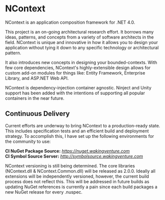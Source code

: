 NContext
========

NContext is an application composition framework for .NET 4.0.

This project is an on-going architectural research effort. It borrows many
ideas, patterns, and concepts from a variety of software architects in the
field. NContext is unique and innovative in how it allows you to design your
application without tying it down to any specific technology or architectural
pattern.

It also introduces new concepts in designing your bounded-contexts. With few
core dependencies, NContext's highly-extensible design allows for custom add-on
modules for things like: Entity Framework, Enterprise Library, and ASP.NET Web
API.

NContext is dependency-injection container agnostic. Ninject and Unity support
has been added with the intentions of supporting all popular containers in the
near future.

Continuous Delivery
-------------------

Current efforts are underway to bring NContext to a production-ready state. This 
includes specification tests and an efficient build and deployment strategy.  To 
accomplish this, I have set up the following environments for the community to use:

**CI NuGet Package Source:** *https://nuget.wakingventure.com*  
**CI Symbol Source Server:** *http://symbolsource.wakingventure.com*  

NContext versioning is still being determined. The core libraries (NContext.dll & 
NContext.Common.dll) will be released as 2.0.0. Ideally all extensions will be 
independently versioned, however, the current build process does not reflect this. 
This will be addressed in future builds as updating NuGet references is currently a 
pain since each build packages a new NuGet release for every .nuspec.
